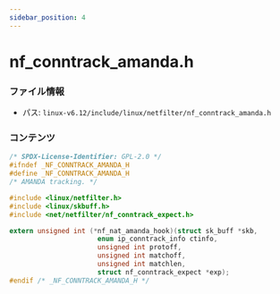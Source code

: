 ```yaml
---
sidebar_position: 4
---
```

# nf_conntrack_amanda.h

### ファイル情報

- パス: `linux-v6.12/include/linux/netfilter/nf_conntrack_amanda.h`

### コンテンツ

```h
/* SPDX-License-Identifier: GPL-2.0 */
#ifndef _NF_CONNTRACK_AMANDA_H
#define _NF_CONNTRACK_AMANDA_H
/* AMANDA tracking. */

#include <linux/netfilter.h>
#include <linux/skbuff.h>
#include <net/netfilter/nf_conntrack_expect.h>

extern unsigned int (*nf_nat_amanda_hook)(struct sk_buff *skb,
					  enum ip_conntrack_info ctinfo,
					  unsigned int protoff,
					  unsigned int matchoff,
					  unsigned int matchlen,
					  struct nf_conntrack_expect *exp);
#endif /* _NF_CONNTRACK_AMANDA_H */

```
